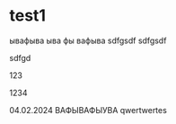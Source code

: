 # test1
ывафыва
ыва
фы
вафыва
sdfgsdf
sdfgsdf

sdfgd

123

1234

04.02.2024
ВАФЫВАФЫУВА
qwertwertes
